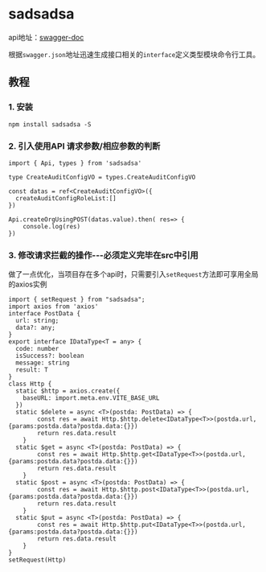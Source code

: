 
# sadsadsa
api地址：[swagger-doc](https://t-datacenter.tarsocial.com/docs)

根据`swagger.json`地址迅速生成接口相关的`interface`定义类型模块命令行工具。

## 教程

### 1. 安装

```
npm install sadsadsa -S
```

### 2. 引入使用API 请求参数/相应参数的判断
```
import { Api, types } from 'sadsadsa'

type CreateAuditConfigVO = types.CreateAuditConfigVO

const datas = ref<CreateAuditConfigVO>({
  createAuditConfigRoleList:[]
})

Api.createOrgUsingPOST(datas.value).then( res=> {
    console.log(res)
})
```
### 3. 修改请求拦截的操作---必须定义完毕在src中引用
做了一点优化，当项目存在多个api时，只需要引入`setRequest`方法即可享用全局的axios实例
```
import { setRequest } from "sadsadsa";
import axios from 'axios'
interface PostData {
  url: string;
  data?: any;
}
export interface IDataType<T = any> {
  code: number
  isSuccess?: boolean
  message: string
  result: T
} 
class Http {
  static $http = axios.create({
    baseURL: import.meta.env.VITE_BASE_URL
  })
  static $delete = async <T>(postda: PostData) => {
		const res = await Http.$http.delete<IDataType<T>>(postda.url, {params:postda.data?postda.data:{}})
		return res.data.result
	}
  static $get = async <T>(postda: PostData) => {
		const res = await Http.$http.get<IDataType<T>>(postda.url, {params:postda.data?postda.data:{}})
		return res.data.result
	}
  static $post = async <T>(postda: PostData) => {
		const res = await Http.$http.post<IDataType<T>>(postda.url, {params:postda.data?postda.data:{}})
		return res.data.result
	}
  static $put = async <T>(postda: PostData) => {
		const res = await Http.$http.put<IDataType<T>>(postda.url, {params:postda.data?postda.data:{}})
		return res.data.result
	}
}
setRequest(Http)
```

